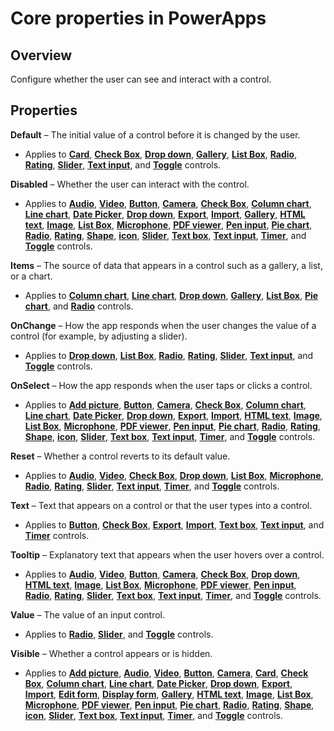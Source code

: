 <properties
    pageTitle="Core properties | Microsoft PowerApps"
    description="Reference information about the Disabled, Visible, and ReadOnly properties"
    services=""
    suite="powerapps"
    documentationCenter="na"
    authors="aftowen"
    manager="erikre"
    editor=""
    tags=""/>

<tags
   ms.service="powerapps"
   ms.devlang="na"
   ms.topic="article"
   ms.tgt_pltfrm="na"
   ms.workload="na"
   ms.date="03/17/2016"
   ms.author="anneta"/>

# Core properties in PowerApps #

## Overview ##
Configure whether the user can see and interact with a control.

## Properties ##

**Default** – The initial value of a control before it is changed by the user.

- Applies to [**Card**](controls\control-card.md), [**Check Box**](controls\control-check-box.md), [**Drop down**](controls\control-drop-down.md), [**Gallery**](controls\control-gallery.md), [**List Box**](controls\control-list-box.md), [**Radio**](controls\control-radio.md), [**Rating**](controls\control-rating.md), [**Slider**](controls\control-slider.md), [**Text input**](controls\control-text-input.md), and [**Toggle**](controls\control-toggle.md) controls.

**Disabled** – Whether the user can interact with the control.

- Applies to [**Audio**](controls\control-audio-video.md), [**Video**](controls\control-audio-video.md), [**Button**](controls\control-button.md), [**Camera**](controls\control-camera.md), [**Check Box**](controls\control-check-box.md), [**Column chart**](controls\control-column-line-chart.md), [**Line chart**](controls\control-column-line-chart.md), [**Date Picker**](controls\control-date-picker.md), [**Drop down**](controls\control-drop-down.md), [**Export**](controls\control-export-import.md), [**Import**](controls\control-export-import.md), [**Gallery**](controls\control-gallery.md), [**HTML text**](controls\control-html-text.md), [**Image**](controls\control-image.md), [**List Box**](controls\control-list-box.md), [**Microphone**](controls\control-microphone.md), [**PDF viewer**](controls\control-pdf-viewer.md), [**Pen input**](controls\control-pen-input.md), [**Pie chart**](controls\control-pie-chart.md), [**Radio**](controls\control-radio.md), [**Rating**](controls\control-rating.md), [**Shape**](controls\control-shapes-icons.md), [**icon**](controls\control-shapes-icons.md), [**Slider**](controls\control-slider.md), [**Text box**](controls\control-text-box.md), [**Text input**](controls\control-text-input.md), [**Timer**](controls\control-timer.md), and [**Toggle**](controls\control-toggle.md) controls.

**Items** – The source of data that appears in a control such as a gallery, a list, or a chart.

- Applies to [**Column chart**](controls\control-column-line-chart.md), [**Line chart**](controls\control-column-line-chart.md), [**Drop down**](controls\control-drop-down.md), [**Gallery**](controls\control-gallery.md), [**List Box**](controls\control-list-box.md), [**Pie chart**](controls\control-pie-chart.md), and [**Radio**](controls\control-radio.md) controls.

**OnChange** – How the app responds when the user changes the value of a control (for example, by adjusting a slider).

- Applies to [**Drop down**](controls\control-drop-down.md), [**List Box**](controls\control-list-box.md), [**Radio**](controls\control-radio.md), [**Rating**](controls\control-rating.md), [**Slider**](controls\control-slider.md), [**Text input**](controls\control-text-input.md), and [**Toggle**](controls\control-toggle.md) controls.

**OnSelect** – How the app responds when the user taps or clicks a control.

- Applies to [**Add picture**](controls\control-add-picture.md), [**Button**](controls\control-button.md), [**Camera**](controls\control-camera.md), [**Check Box**](controls\control-check-box.md), [**Column chart**](controls\control-column-line-chart.md), [**Line chart**](controls\control-column-line-chart.md), [**Date Picker**](controls\control-date-picker.md), [**Drop down**](controls\control-drop-down.md), [**Export**](controls\control-export-import.md), [**Import**](controls\control-export-import.md), [**HTML text**](controls\control-html-text.md), [**Image**](controls\control-image.md), [**List Box**](controls\control-list-box.md), [**Microphone**](controls\control-microphone.md), [**PDF viewer**](controls\control-pdf-viewer.md), [**Pen input**](controls\control-pen-input.md), [**Pie chart**](controls\control-pie-chart.md), [**Radio**](controls\control-radio.md), [**Rating**](controls\control-rating.md), [**Shape**](controls\control-shapes-icons.md), [**icon**](controls\control-shapes-icons.md), [**Slider**](controls\control-slider.md), [**Text box**](controls\control-text-box.md), [**Text input**](controls\control-text-input.md), [**Timer**](controls\control-timer.md), and [**Toggle**](controls\control-toggle.md) controls.

**Reset** – Whether a control reverts to its default value.

- Applies to [**Audio**](controls\control-audio-video.md), [**Video**](controls\control-audio-video.md), [**Check Box**](controls\control-check-box.md), [**Drop down**](controls\control-drop-down.md), [**List Box**](controls\control-list-box.md), [**Microphone**](controls\control-microphone.md), [**Radio**](controls\control-radio.md), [**Rating**](controls\control-rating.md), [**Slider**](controls\control-slider.md), [**Text input**](controls\control-text-input.md), [**Timer**](controls\control-timer.md), and [**Toggle**](controls\control-toggle.md) controls.

**Text** – Text that appears on a control or that the user types into a control.

- Applies to [**Button**](controls\control-button.md), [**Check Box**](controls\control-check-box.md), [**Export**](controls\control-export-import.md), [**Import**](controls\control-export-import.md), [**Text box**](controls\control-text-box.md), [**Text input**](controls\control-text-input.md), and [**Timer**](controls\control-timer.md) controls.

**Tooltip** – Explanatory text that appears when the user hovers over a control.

- Applies to [**Audio**](controls\control-audio-video.md), [**Video**](controls\control-audio-video.md), [**Button**](controls\control-button.md), [**Camera**](controls\control-camera.md), [**Check Box**](controls\control-check-box.md), [**Drop down**](controls\control-drop-down.md), [**HTML text**](controls\control-html-text.md), [**Image**](controls\control-image.md), [**List Box**](controls\control-list-box.md), [**Microphone**](controls\control-microphone.md), [**PDF viewer**](controls\control-pdf-viewer.md), [**Pen input**](controls\control-pen-input.md), [**Radio**](controls\control-radio.md), [**Rating**](controls\control-rating.md), [**Slider**](controls\control-slider.md), [**Text box**](controls\control-text-box.md), [**Text input**](controls\control-text-input.md), [**Timer**](controls\control-timer.md), and [**Toggle**](controls\control-toggle.md) controls.

**Value** – The value of an input control.

- Applies to [**Radio**](controls\control-radio.md), [**Slider**](controls\control-slider.md), and [**Toggle**](controls\control-toggle.md) controls.

**Visible** – Whether a control appears or is hidden.

- Applies to [**Add picture**](controls\control-add-picture.md), [**Audio**](controls\control-audio-video.md), [**Video**](controls\control-audio-video.md), [**Button**](controls\control-button.md), [**Camera**](controls\control-camera.md), [**Card**](controls\control-card.md), [**Check Box**](controls\control-check-box.md), [**Column chart**](controls\control-column-line-chart.md), [**Line chart**](controls\control-column-line-chart.md), [**Date Picker**](controls\control-date-picker.md), [**Drop down**](controls\control-drop-down.md), [**Export**](controls\control-export-import.md), [**Import**](controls\control-export-import.md), [**Edit form**](controls\control-form-detail.md), [**Display form**](controls\control-form-detail.md), [**Gallery**](controls\control-gallery.md), [**HTML text**](controls\control-html-text.md), [**Image**](controls\control-image.md), [**List Box**](controls\control-list-box.md), [**Microphone**](controls\control-microphone.md), [**PDF viewer**](controls\control-pdf-viewer.md), [**Pen input**](controls\control-pen-input.md), [**Pie chart**](controls\control-pie-chart.md), [**Radio**](controls\control-radio.md), [**Rating**](controls\control-rating.md), [**Shape**](controls\control-shapes-icons.md), [**icon**](controls\control-shapes-icons.md), [**Slider**](controls\control-slider.md), [**Text box**](controls\control-text-box.md), [**Text input**](controls\control-text-input.md), [**Timer**](controls\control-timer.md), and [**Toggle**](controls\control-toggle.md) controls.





